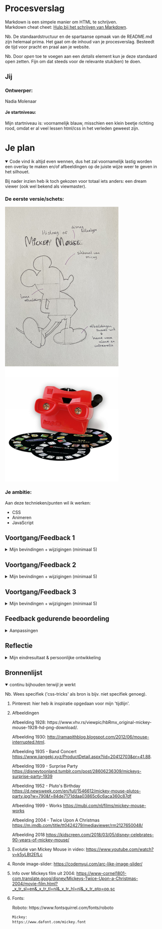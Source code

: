 # Procesverslag
Markdown is een simpele manier om HTML te schrijven.  
Markdown cheat cheet: [Hulp bij het schrijven van Markdown](https://github.com/adam-p/markdown-here/wiki/Markdown-Cheatsheet).

Nb. De standaardstructuur en de spartaanse opmaak van de README.md zijn helemaal prima. Het gaat om de inhoud van je procesverslag. Besteedt de tijd voor pracht en praal aan je website.

Nb. Door *open* toe te voegen aan een *details* element kun je deze standaard open zetten. Fijn om dat steeds voor de relevante stuk(ken) te doen.





## Jij

### Ontwerper:
Nadia Molenaar

#### Je startniveau:
Mijn startniveau is: voornamelijk blauw, misschien een klein beetje richting rood, omdat er al veel lessen html/css in het verleden geweest zijn.





# Je plan

<details open>
  <summary>Code vind ik altijd even wennen, dus het zal voornamelijk lastig worden een overlay te maken en/of afbeeldingen op de juiste wijze weer te geven in het silhouet.
  
  Bij nader inzien heb ik toch gekozen voor totaal iets anders: een dream viewer (ook wel bekend als viewmaster).</summary>

  ### De eerste versie/schets:
  <img src="readme-images/IMG_5518.jpg" width="375px" alt="eerste schets">
  <img src="readme-images/viewmaster.jpg" width="375px" alt="viewmaster">

  ### Je ambitie: 
  Aan deze technieken/punten wil ik werken:
  - CSS
  - Animeren
  - JavaScript
 
</details>




## Voortgang/Feedback 1

<details>
  <summary>Mijn bevindingen + wijzigingen (minimaal 5)</summary>

  ### Bevinding 1:
  Het gebruik van secties in de HTML.

  #### oplossing:
  Secties veranderd naar div.



  ### Bevinding 2:
  Het omdraaien van de H1-H6, niet in de juiste volgorde.

  #### oplossing:
  H1-H6 in de juiste volgorde gezet en deze met CSS gestileerd.



  ### Bevinding 3:
  Afbeeldingen kunnen niet (juist) worden weergegeven.
  
  ### oplossing:
  Afbeeldingen in buttons gezet.
  
  ### Bevinding 4:
  Bij mijn @font-face pakt hij het lettertype alleen als er een extra ')' achter de link staat. Hier komt een foutmelding van, maar als ik hem weghaal doet het lettertype het niet.
  
  ### oplossing:
  Een ander lettertype gedownload en de url aangepast in de CSS.
  
  ### Bevinding 5:
  Omdat ik geen gebruik wil maken van classes heb ik in de CSS een selector gebruikt (div > h1), maar de selector doet niet wat ik wil.
  
  ### oplossing:
  Toch gebruik gemaakt van een class & ID, omdat dit ook gemakkelijker is bij het gebruik van JS.
  
</details>




## Voortgang/Feedback 2

<details>
  <summary>Mijn bevindingen + wijzigingen (minimaal 5)</summary>
  
  ### Bevinding 1:
  Complete paniek over het wiel dat ik wilde laten draaien...

  #### oplossing:
  Samen met Sanne code geschreven in de CSS, waardoor een awesome wiel is ontstaan. Van de afbeeldingen buttons gemaakt, die ik daarna 'gevuld' heb met de juiste afbeelding.

  ### Bevinding 2:
  Het wiel moest bij klikken op een button stoppen met draaien, zodra er dan weer geklikt werd moet hij verder draaien. Helaas dit gebeurde (nog) niet.

  #### oplossing:
  In JS heb ik een functie gemaakt waarbij het wiel gestopt wordt. In CSS heb ik er toen een animatie opgezet dat hij gepauzeerd wordt, zodat hij daarna weer verder kan draaien.

  
  
  ### Bevinding 3:
  Bij het runnen in de browser krijg ik 4 fouten: hij kan de lettertypes niet downloaden van de website waar het font afkomstig van is.
  
  #### oplossing:
  Het pad naar de lettertypes en de url aangepast in de CSS.
  
  
  
  ### Bevinding 4:
  Met de tab-toets worden links op de pagina niet geselecteerd; deze worden overgeslagen
  
  ### oplossing:
  Helaas niet gevonden...
  
  
  
  ### Bevinding 5:
  Geen gebruik van id's en classes.
  
  ### oplossing:
  Bij de div, p en a toch een class en id toegevoegd om in JS de elementen aan te kunnen spreken.

</details>



## Voortgang/Feedback 3

<details>
  <summary>Mijn bevindingen + wijzigingen (minimaal 5)</summary>
  
  ### Bevinding 1:
  Hoveren over de buttons waarbij ze van greyscale naar kleur gaan.

  #### oplossing:
  Gespiekt op CodePen hoe anderen het deden, erachter gekomen dat het super simpel was en toen onderstaande code gebruikt om het toe te passen:
  
  <img width="250" alt="Schermafbeelding 2022-04-27 om 13 29 22" src="https://user-images.githubusercontent.com/58073536/165508684-fd2831fb-9dd1-411d-bb69-c1aaba0e9504.png">

  

  ### Bevinding 2:
  Op de buttons een andere cursor toegepast, maar de afbeelding was veel te groot.

  #### oplossing:
  De afbeelding in adobe illustrator gemaakt met een verloopje, opgeslagen en deze in voorvertoning gewijzigd naar 32x32px. Nu past hij wel als cursor, maar is hij alsnog ietwat groot. 
  
<img width="400" alt="Schermafbeelding 2022-04-27 om 13 32 31" src="https://user-images.githubusercontent.com/58073536/165510480-1c67cf30-0dc5-4895-ac66-8d397e766830.png">
  


  ### Bevinding 3:
  Gebruik gemaakt van custom properties.
  
  ### oplossing:
  Nog nooit eerder gedaan, maar het werkte vrij soepel. De custom properties worden onder andere gebruikt voor de verschillende states op linkjes.
  
  
  
  ### Bevinding 4
  Paragrafen en links bleven in beeld bij het klikken op de button, terwijl deze weer moesten verdwijnen. 
  
  ### oplossing:
  Met JS een functie gemaakt waarbij deze zichtbaar worden en weer verdwijnen.
  
  
  
  ### Bevinding 5
  Last minute wilde ik nog het jaartal toevoegen en laten verdwijnen met JS, zoals bij de paragrafen en links.
  
  
  
  ### oplossing:
  Het is niet gelukt dit op te lossen zoals ik wilde, maar ik heb nu het jaartal in de paragraaf gezet, zodat deze evengoed zichtbaar/leesbaar is. In JS wil ik dit nog wel laten werken. 

</details>




## Feedback gedurende beoordeling


<details>
  <summary>Aanpassingen</summary>
  
  Gedurende de feedback die ik kreeg waren er een aantal punten waar ik nog aan kon werken. Mijn concept was onduidelijk en eigenlijk niet zo goed passend bij Mickey. Uiteindelijk heb ik ervoor gekozen het concept om te zetten naar een dreamviewer effect; een soort camera waar schijfjes in gaan met foto's. Deze camera is rond dezelfde tijd op de markt gebracht als dat Mickey werd gemaakt. Mickey heeft vanaf het begin van zijn tijd al enorm veel ronde elementen, zijn neus, oren, ogen en zelfs zijn schoen/voeten zijn in ronde vormen. Deze rondingen zijn door de jaren heen eigenlijk niet veranderd. De Mickey zoals we hem nu kennen is ook voorzien van veel rondingen. 
  
  De schijf met buttons duidt ook aan dat het iets 'onenidigs' is, daarnaast is Mickey zelf een karakter dat ook door de jaren heen vernieuwd wordt en eigenlijk niet meer is weg te denken uit de disney wereld. 

  Verder kreeg ik nog de feedback dat mijn CSS code iets netter kan, daarom heb ik alle kleuren in de :root gezet en onnodige CSS elementen verwijderd. Ook heb ik de ID's van de P en A elementen verwijderd en in JS deze elementen aangeroepen met een andere selector. 
</details>




## Reflectie

<details>
  <summary>Mijn eindresultaat & persoonlijke ontwikkeling</summary>

  ### Je uitkomst - karakteristiek screenshot(s):
  Afbeelding 1:
  <img width="1680" alt="Schermafbeelding 2022-04-27 om 13 07 17" src="https://user-images.githubusercontent.com/58073536/165510632-bbe06851-6a3f-48e2-8425-b319e8c5b639.png">
      
  Afbeelding 2:
  <img width="1680" alt="Schermafbeelding 2022-04-27 om 13 07 03" src="https://user-images.githubusercontent.com/58073536/165510614-601c6cae-e61d-4493-8aca-11e0333471ab.png">
      
  Afbeelding 3:
  <img width="1680" alt="Schermafbeelding 2022-04-27 om 13 07 11" src="https://user-images.githubusercontent.com/58073536/165510623-04aaa7e8-a7de-4e38-8506-6a5fbc2521cb.png">

  

  ### Dit ging goed/Heb ik geleerd: 
  Het ging in eerst instantie wel oke met het schrijven van de HTML en het eerste deel van de CSS. Daarna raakte ik in paniek, omdat ik niet wist waar ik moest beginnen met het wiel. Met behulp van Sanne is dit toch gelukt. 
      
  Het is me gelukt om een begrijpelijk JS te maken met werkende functies, die ik zelf begrijp. Ik heb geleerd hoe JS werkt en het is me duidelijker geworden hoe bepaalde functies werken die ik eerst niet begreep en erg lastig vond. Naast mijn eigen werk kon ik het ook uitleggen aan Job, wat voor mij betekent dat ik echt progressie heb gemaakt met JS. Iets wat ik graag wilde leren deze periode!
      
<img width="655" alt="Schermafbeelding 2022-04-27 om 13 48 02" src="https://user-images.githubusercontent.com/58073536/165511884-afd26778-8b66-4b9c-a2c6-b91e69e1127f.png">
      
<img width="485" alt="Schermafbeelding 2022-04-27 om 13 48 50" src="https://user-images.githubusercontent.com/58073536/165511889-c940bd54-4e7f-4f6d-b5f4-5bff0546a60d.png">

  
  ### Nieuw
  Het was eigenlijk best simpel om de P en A elementen met een andere selector aan te roepen. Ik heb deze simpelweg gewijzigd van een getElementById naar een querySelector, waardoor hij de elemten uit de html zelf haalt en niet op zoek gaat naar een class die matcht. 
  
  <img width="655" alt="" src="">
  

  ### Dit was lastig/Is niet gelukt:
  Het is lastig om te weten wanneer je met de tab-toets alle elementen kunt gebruiken. Het is mij helaas niet gelukt om ervoor te zorgen dat de links in de paragrafen te bereiken zijn met de tab-toets. Daar baal ik van, maar ik wil dit nog wel leren!
  
  
  ### Nieuw
  Het is helaas niet gelukt om met een if/else statement te zorgen dat er meer interactie komt met de buttons op de schijf. Na meerdere pogingen met verschillende opties vind ik het jammer dat het niet werkt. Middels onderstaande code lukte het wel om in ieder geval 1 element de schijf te doen stoppen, waarna je kan klikken op een andere button. Dan verschijnt er wel een nieuwe tekst die hoort bij de button waarop geklikt is, maar zodra ik dit wilde toevoegen aan de andere functies ging hij kapot. 
  
  <img width="655" alt="" src="">
</details>





## Bronnenlijst

<details open>
<summary>continu bijhouden terwijl je werkt</summary>

Nb. Wees specifiek ('css-tricks' als bron is bijv. niet specifiek genoeg).

1. Pinterest: hier heb ik inspiratie opgedaan voor mijn 'tijdlijn'.
2. Afbeeldingen
    <p>
      Afbeelding 1928:
      https://www.vhv.rs/viewpic/hbRmx_original-mickey-mouse-1928-hd-png-download/.
      
      Afbeelding 1930:
      http://ramapithblog.blogspot.com/2012/06/mouse-interrupted.html.
      
      Afbeelding 1935 - Band Concert
      https://www.jiangekj.xyz/ProductDetail.aspx?iid=20412703&pr=41.88.
      
      Afbeelding 1939 - Surprise Party
      https://disneytoonland.tumblr.com/post/28606236309/mickeys-surprise-party-1939
      
      Afbeelding 1952 - Pluto's Birthday
      https://d.newsweek.com/en/full/1546612/mickey-mouse-plutos-party.jpg?w=790&f=84de7171ddaa03865c6c6aca360c87df
      
      Afbeelding 1999 - Works
      https://mubi.com/nl/films/mickey-mouse-works
      
      Afbeelding 2004 - Twice Upon A Christmas
      https://m.imdb.com/title/tt0424279/mediaviewer/rm2127650048/
      
      Afbeelding 2018
      https://kidscreen.com/2018/03/05/disney-celebrates-90-years-of-mickey-mouse/
  </p>
      
3. Evolutie van Mickey Mouse in video: https://www.youtube.com/watch?v=k5yLBt2EfLc
4. Ronde image-slider: https://codemyui.com/arc-like-image-slider/
5. Info over Mickeys film uit 2004: https://www-cornel1801-com.translate.goog/disney/Mickeys-Twice-Upon-a-Christmas-2004/movie-film.html?_x_tr_sl=en&_x_tr_tl=nl&_x_tr_hl=nl&_x_tr_pto=op,sc
6. Fonts:
     <p>
       Roboto:
       https://www.fontsquirrel.com/fonts/roboto
       
       Mickey:
       https://www.dafont.com/mickey.font
     </p>
</details>
